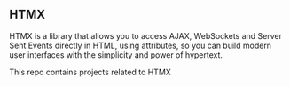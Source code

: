 ## HTMX 

HTMX is a library that allows you to access AJAX, WebSockets and Server Sent Events directly in HTML, using attributes, so you can build modern user interfaces with the simplicity and power of hypertext.

This repo contains projects related to HTMX